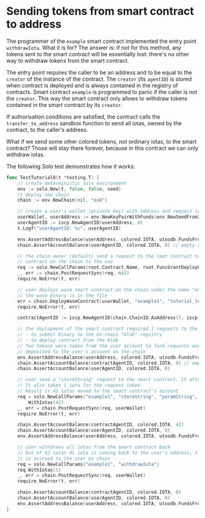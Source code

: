 # Sending tokens from smart contract to address

The programmer of the `example` smart contract implemented the entry point 
`withdrawIota`. What it is for? The answer is: if not for this method, any tokens sent to the
smart contract will be essentially lost: there's no other way to withdraw tokens
from the smart contract.

The entry point requires the caller to be an address and to be equal to the 
`creator` of the instance of the contract. The `creator` (its `agentID`) is
stored when contract is deployed and is always contained in the registry of contracts.
Smart contract `example` is programmed to panic if the caller is not the `creator`.
This way the smart contract only allows to withdraw tokens contained in the smart contract by its `creator`.

If authorisation conditions are satisfied, the contract calls the `transfer_to_address`
sandbox function to send all iotas, owned by the contract, to the caller's 
address.

What if we send some other colored tokens, not ordinary iotas, to the smart
contract? Those will stay there forever, because in this contract we can only
withdraw iotas.

The following _Solo_ test demonstrates how it works:

```go
func TestTutorial8(t *testing.T) {
	// create deterministic solo environment
	env := solo.New(t, false, false, seed)
	// deploy new chain
	chain := env.NewChain(nil, "ex8")

	// create a user's wallet (private key) with address and request iotas from the faucet.
	userWallet, userAddress := env.NewKeyPairWithFunds(env.NewSeedFromIndex(5))
	userAgentID := iscp.NewAgentID(userAddress, 0)
	t.Logf("userAgentID: %s", userAgentID)

	env.AssertAddressBalance(userAddress, colored.IOTA, utxodb.FundsFromFaucetAmount)
	chain.AssertAccountBalance(userAgentID, colored.IOTA, 0) // empty on-chain

	// the chain owner (default) send a request to the root contract to grant right to deploy
	// contract on the chain to the use
	req := solo.NewCallParams(root.Contract.Name, root.FuncGrantDeployPermission.Name, root.ParamDeployer, userAgentID).WithIotas(1)
	_, err := chain.PostRequestSync(req, nil)
	require.NoError(t, err)

	// user deploys wasm smart contract on the chain under the name "example1"
	// the wasm binary is in the file
	err = chain.DeployWasmContract(userWallet, "example1", "tutorial_test_bg.wasm")
	require.NoError(t, err)

	contractAgentID := iscp.NewAgentID(chain.ChainID.AsAddress(), iscp.Hn("example1"))

	// the deployment of the smart contract required 1 requests to the root contract:
	// - to submit binary to the on-chain "blob" registry
	// - to deploy contract from the blob
	// Two tokens were taken from the user account to form requests and then were
	// deposited to the user's account on the chain
	env.AssertAddressBalance(userAddress, colored.IOTA, utxodb.FundsFromFaucetAmount-2)
	chain.AssertAccountBalance(contractAgentID, colored.IOTA, 0) // empty on-chain
	chain.AssertAccountBalance(userAgentID, colored.IOTA, 0)

	// user send a "storeString" request to the smart contract. It attaches 42 iotas to the request
	// It also takes 1 iota for the request token
	// Result is 42 iotas moved to the smart contract's account
	req = solo.NewCallParams("example1", "storeString", "paramString", "Hello, world!").
		WithIotas(42)
	_, err = chain.PostRequestSync(req, userWallet)
	require.NoError(t, err)

	chain.AssertAccountBalance(contractAgentID, colored.IOTA, 42)
	chain.AssertAccountBalance(userAgentID, colored.IOTA, 0)
	env.AssertAddressBalance(userAddress, colored.IOTA, utxodb.FundsFromFaucetAmount-44)

	// user withdraws all iotas from the smart contract back
	// Out of 42 iotas 41 iota is coming back to the user's address, 1 iotas
	// is accrued to the user on chain
	req = solo.NewCallParams("example1", "withdrawIota")
	req.WithIotas(1)
	_, err = chain.PostRequestSync(req, userWallet)
	require.NoError(t, err)

	chain.AssertAccountBalance(contractAgentID, colored.IOTA, 0)
	chain.AssertAccountBalance(userAgentID, colored.IOTA, 0)
	env.AssertAddressBalance(userAddress, colored.IOTA, utxodb.FundsFromFaucetAmount-44+42)
}
```